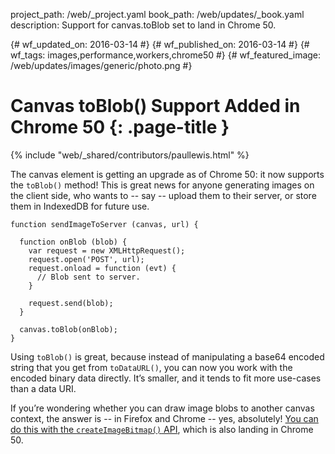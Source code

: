 project_path: /web/_project.yaml book_path: /web/updates/_book.yaml description: Support for canvas.toBlob set to land in Chrome 50.

{# wf_updated_on: 2016-03-14 #} {# wf_published_on: 2016-03-14 #} {# wf_tags: images,performance,workers,chrome50 #} {# wf_featured_image: /web/updates/images/generic/photo.png #}

# Canvas toBlob() Support Added in Chrome 50 {: .page-title }

{% include "web/_shared/contributors/paullewis.html" %}

The canvas element is getting an upgrade as of Chrome 50: it now supports the `toBlob()` method! This is great news for anyone generating images on the client side, who wants to -- say -- upload them to their server, or store them in IndexedDB for future use.

    function sendImageToServer (canvas, url) {
    
      function onBlob (blob) {
        var request = new XMLHttpRequest();
        request.open('POST', url);
        request.onload = function (evt) {
          // Blob sent to server.
        }
    
        request.send(blob);
      }
    
      canvas.toBlob(onBlob);
    }
    

Using `toBlob()` is great, because instead of manipulating a base64 encoded string that you get from `toDataURL()`, you can now you work with the encoded binary data directly. It’s smaller, and it tends to fit more use-cases than a data URI.

If you’re wondering whether you can draw image blobs to another canvas context, the answer is -- in Firefox and Chrome -- yes, absolutely! [You can do this with the `createImageBitmap()` API](./createimagebitmap-in-chrome-50), which is also landing in Chrome 50.